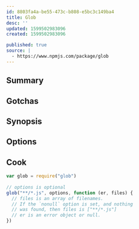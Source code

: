```yaml
---
id: 8803fa4a-be55-473c-b808-e5bc3c149ba4
title: Glob
desc: ''
updated: 1599502983096
created: 1599502983096

published: true
source: |
  - https://www.npmjs.com/package/glob
---
```


## Summary

## Gotchas

## Synopsis

## Options

## Cook

```js
var glob = require("glob")
 
// options is optional
glob("**/*.js", options, function (er, files) {
  // files is an array of filenames.
  // If the `nonull` option is set, and nothing
  // was found, then files is ["**/*.js"]
  // er is an error object or null.
})
```
